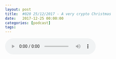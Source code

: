 ```yaml
---
layout: post
title:  #020 25/12/2017 - A very crypto Christmas
date:   2017-12-25 00:00:00
categories: [podcast]
tags:
---
```

<audio src='http://feeds.soundcloud.com/stream/374016806-la-bulle-crypto-020-25122017-a-very-crypto-christmas.mp3' auto-play='false' controls='true' />

#020 25/12/2017 - A very crypto Christmas

Des questions à propos de l’épisode ? On a dit une bêtise ? Envie de partager et d’échanger ?
Rejoins nous sur notre communauté Telegram (t.me/joinchat/BPCby0LDFPYTUhYNDlILVg) ou par Twitter @labullecrypto.

Soutenez le podcast:
BTC: 1F8mSBpdVSYbW7S5w5zaFRtPkJGAjneFVN
LTC: LgKsmiwozmhH4XixzP9iUzHR3DBGtCuo7F
ETH (et autres tokens): 0xe390d66441D0144fd54bd82Bff96B94E7620196f

Youtube goo.gl/X4q3gt
Twitter twitter.com/labullecrypto 
RSS feeds.feedburner.com/labullecrypto
Telegram t.me/joinchat/BPCby0LDFPYTUhYNDlILVg
Soundcloud @la-bulle-crypto
iTunes itunes.apple.com/fr/podcast/la-bulle/id1281121446

Net neutrality coins
https://twitter.com/IoP_community/status/938175924943704064 
http://libertaria.world/projects/#
https://iop.global 

Au dernier épisode, on a parlé de l’introduction des contrats à terme sur le bitcoin par la CME et la CBOE. Cette semaine, TD ameritrade a annoncé qu’elle va autoriser dès ce Lundi le trade de Futures de Bitcoin sur sa plateforme
https://www.cnbc.com/2017/12/15/bitcoin-futures-are-about-to-get-another-big-boost.html
http://www.cmegroup.com/media-room/press-releases/2017/12/01/cme_group_self-certifiesbitcoinfuturestolaunchdec18.html

Stratis
Full node release, le 18 Décembre 
https://cointelegraph.com/press-releases/stratis-bitcoin-full-node-daemon-alpha-released

19 Décembre
https://medium.com/@dragonchain/dragonchain-goes-subreddit-b7e2509b00d2
Dragonchain annonce sa permiere AMA
Meetup Stellar https://www.meetup.com/Stellar-HK/events/245557380/
meetup IOTA https://twitter.com/IOTAcurrency/status/922215451911999496

20 Décembre
Lancement de navpay https://navcoin.org/news/cryptolark-interview-the-navpay-launch-date-and-xmas-navpis-sold-out/

21 Décembre
Lancement de wechat XEM wallet  https://www.youtube.com/watch?v=IL0Yg-1PPmM&feature=youtu.be&t=2m20s

23 Décembre
http://lightningbitcoin.io/
https://twitter.com/bitcoinplatinum/status/939978902922915840

22 Décembre
waves NG activations https://twitter.com/wavesplatform/status/938815291664027648

24 Décembre
3 annonces de monaco: https://twitter.com/kris_hk/status/941307727912976384 

25 Décembre
Christmas surprise par bitpay et tenX
NEO: lancement de coopetition sur le mainnet https://medium.com/proof-of-working/decentralization-from-coopetition-b10d7ce3b9d 

CryptoTraders:
XZC hardfork+token burn le 23 Décembre

Intro/outro music: Cash Rules by Ari de Niro is licensed under a Attribution-NonCommercial 3.0 International License.

La Bulle Crypto est un podcast purement information à propos de l’univers des crypto monnaies. Toutes les information fournies durant cette épisode NE SONT PAS À PRENDRE COMME DES CONSEIL D’INVESTISSEMENT. La Bulle Crypto ne fournit pas de conseils d'investissement.
